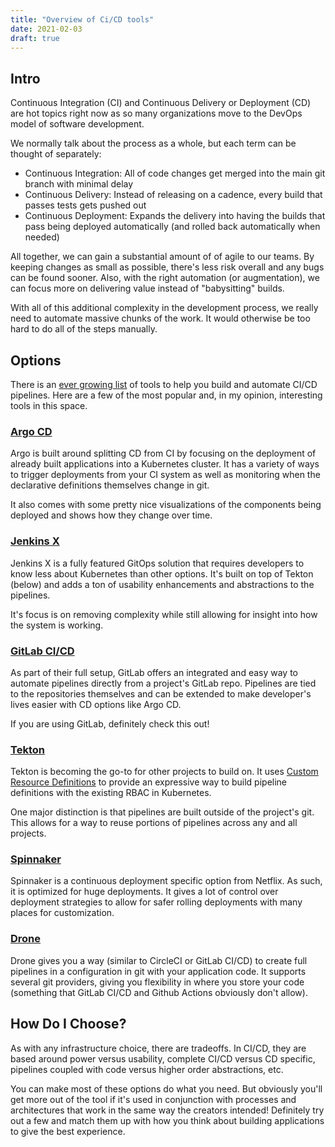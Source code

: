 ```yaml
---
title: "Overview of Ci/CD tools"
date: 2021-02-03
draft: true
---
```


## Intro 

Continuous Integration (CI) and Continuous Delivery or Deployment (CD) are hot topics right now as so many organizations move to the DevOps model of software development. 

We normally talk about the process as a whole, but each term can be thought of separately:

- Continuous Integration: All of code changes get merged into the main git branch with minimal delay
- Continuous Delivery: Instead of releasing on a cadence, every build that passes tests gets pushed out
- Continuous Deployment: Expands the delivery into having the builds that pass being deployed automatically (and rolled back automatically when needed)


All together, we can gain a substantial amount of of agile to our teams. <!-- something wrong in this sentence...do you mean out of? --> By keeping changes as small as possible, there's less risk overall and any bugs can be found sooner. Also, with the right automation (or augmentation), we can focus more on delivering value instead of "babysitting" builds.

With all of this additional complexity in the development process, we really need to automate massive chunks of the work. It would otherwise be too hard to do all of the steps manually.


## Options

There is an [ever growing list](https://landscape.cncf.io/card-mode?category=continuous-integration-delivery&grouping=category) of tools to help you build and automate CI/CD pipelines. Here are a few of the most popular and, in my opinion, interesting tools in this space.

### [Argo CD](https://argoproj.github.io/)

Argo is built around splitting CD from CI by focusing on the deployment of already built applications into a Kubernetes cluster. It has a variety of ways to trigger deployments from your CI system as well as monitoring when the declarative definitions themselves change in git. 

It also comes with some pretty nice visualizations of the components being deployed and shows how they change over time. 

### [Jenkins X](https://jenkins-x.io)


Jenkins X is a fully featured GitOps solution that requires developers to know less about Kubernetes than other options. It's built on top of Tekton (below) and adds a ton of usability enhancements and abstractions to the pipelines. 

It's focus is on removing complexity while still allowing for insight into how the system is working.

### [GitLab CI/CD](https://docs.gitlab.com/ee/ci/)

As part of their full setup, GitLab offers an integrated and easy way to automate pipelines directly from a project's GitLab repo. Pipelines are tied to the repositories themselves and can be extended to make developer's lives easier with CD options like Argo CD. 

If you are using GitLab, definitely check this out!

### [Tekton](https://tekton.dev)

Tekton is becoming the go-to for other projects to build on. It uses [Custom Resource Definitions](https://kubernetes.io/docs/concepts/extend-kubernetes/api-extension/custom-resources/) to provide an expressive way to build pipeline definitions with the existing RBAC in Kubernetes. 

One major distinction is that pipelines are built outside of the project's git. This allows for a way to reuse portions of pipelines across any and all projects.  


### [Spinnaker](https://spinnaker.io/)

Spinnaker is a continuous deployment specific option from Netflix. As such, it is optimized for huge deployments. It gives a lot of control over deployment strategies to allow for safer rolling deployments with many places for customization.

### [Drone](https://www.drone.io)

Drone gives you a way (similar to CircleCI or GitLab CI/CD) to create full pipelines in a configuration in git with your application code. It supports several git providers, giving you flexibility in where you store your code (something that GitLab CI/CD and Github Actions obviously don't allow). 



## How Do I Choose?

As with any infrastructure choice, there are tradeoffs. In CI/CD, they are based around power versus usability, complete CI/CD versus CD specific, pipelines coupled with code versus higher order abstractions, etc.

You can make most of these options do what you need. But obviously you'll get more out of the tool if it's used in conjunction with processes and architectures that work in the same way the creators intended! Definitely try out a few and match them up with how you think about building applications to give the best experience.

